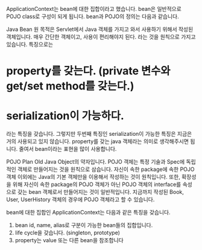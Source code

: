 ApplicationContext는 bean에 대한 집합이라고 했습니다. bean은 일반적으로 POJO class로 구성이 되게 됩니다. bean과 POJO의 정의는 다음과 같습니다. 


Java Bean
원 목적은 Servlet에서 Java 객체를 가지고 와서 사용하기 위해서 작성된 객체입니다. 매우 간단한 객체이고, 사용이 편리해야지 된다. 라는 것을 원칙으로 가지고 있습니다. 특징으로는

# property를 갖는다. (private 변수와 get/set method를 갖는다.)
# serialization이 가능하다.

라는 특징을 갖습니다. 그렇지만 두번째 특징인 serialization이 가능한 특징은 지금은 거의 사용되고 있지 않습니다. property를 갖는 java 객체라는 의미로 생각해주시면 됩니다. 줄여서 bean이라는 표현을 많이 사용합니다. 

POJO
Plan Old Java Object의 약자입니다. POJO 객체는 특정 기술과 Spec에 독립적인 객체로 만들어지는 것을 원칙으로 삼습니다. 자신이 속한 package에 속한 POJO 객체 이외에는 Java의 기본 객체만을 이용해서 작성하는 것이 원칙입니다. 또한, 확장성을 위해 자신이 속한 package의 POJO 객체가 아닌 POJO 객체의 interface를 속성으로 갖는 bean 객체로서 만들어지는 것이 일반적입니다. 지금까지 작성된 Book, User, UserHistory 객체의 경우에 POJO 객체라고 할 수 있습니다. 

bean에 대한 집합인 ApplicationContext는 다음과 같은 특징을 갖습니다.

1. bean id, name, alias로 구분이 가능한 bean들의 집합입니다.
2. life cycle을 갖습니다. (singleton, prototype)
3. property는 value 또는 다른 bean을 참조합니다
